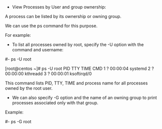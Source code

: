 - View Processes by User and group ownership:

A process can be listed by its ownership or owning
group. 

We can use the ps command for this purpose.


For example: 

- To list all processes owned by root, specify the -U
option with the command and username: 

#- ps -U root


[root@centos ~]# ps -U root
  PID TTY          TIME CMD
    1 ?        00:00:04 systemd
    2 ?        00:00:00 kthreadd
    3 ?        00:00:01 ksoftirqd/0


This command lists PID, TTY, TIME and process name for
all processes owned by the root user.



-  We can also specify -G option and the name of an 
owning group to print processes associated only with 
that group.

Example: 

#- ps -G root












